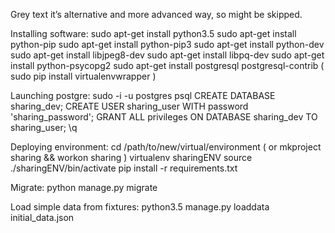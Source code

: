 Grey text it’s alternative and more advanced way, so might be skipped.

Installing software:
sudo apt-get install python3.5 
sudo apt-get install python-pip
sudo apt-get install python-pip3
sudo apt-get install python-dev 
sudo apt-get install libjpeg8-dev
sudo apt-get install libpq-dev
sudo apt-get install python-psycopg2
sudo apt-get install postgresql postgresql-contrib
( sudo pip install virtualenvwrapper )


Launching postgre:
sudo -i -u postgres
psql
CREATE DATABASE sharing_dev;
CREATE USER sharing_user WITH password 'sharing_password';
GRANT ALL privileges ON DATABASE sharing_dev TO sharing_user;
\q

Deploying environment:
cd /path/to/new/virtual/environment  ( or mkproject sharing && workon sharing )
virtualenv sharingENV
source ./sharingENV/bin/activate
pip install -r requirements.txt

Migrate: 
python manage.py migrate

Load simple data from fixtures:
python3.5 manage.py loaddata initial_data.json




